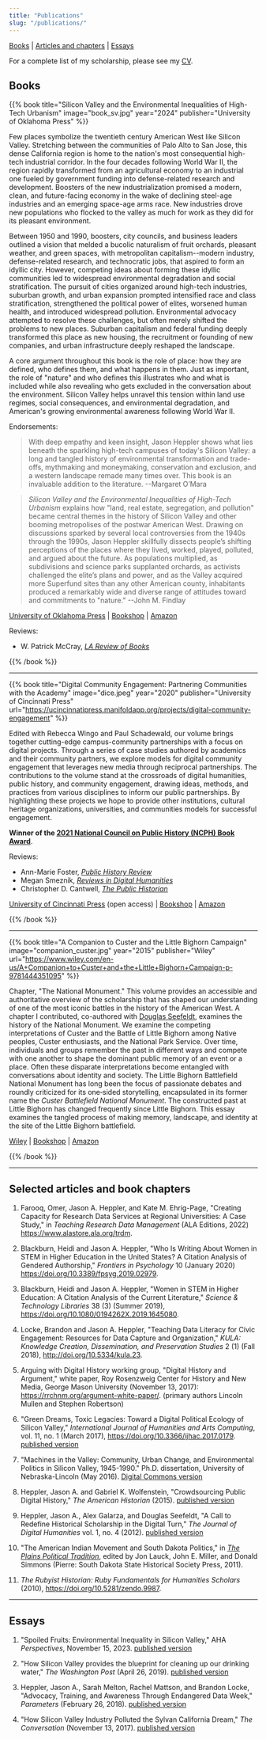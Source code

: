 ```yaml
---
title: "Publications"
slug: "/publications/"
---
```


[Books](#books-and-projects) | [Articles and chapters](#articles) | [Essays](#essays)

For a complete list of my scholarship, please see my [CV](https://jasonheppler.org/files/jah-cv.pdf).

<a name="books-and-projects"></a>

## Books

{{% book title="Silicon Valley and the Environmental Inequalities of High-Tech Urbanism" image="book_sv.jpg" year="2024" publisher="University of Oklahoma Press" %}}

Few places symbolize the twentieth century American West like Silicon Valley. Stretching between the communities of Palo Alto to San Jose, this dense California region is home to the nation's most consequential high-tech industrial corridor. In the four decades following World War II, the region rapidly transformed from an agricultural economy to an industrial one fueled by government funding into defense-related research and development. Boosters of the new industrialization promised a modern, clean, and future-facing economy in the wake of declining steel-age industries and an emerging space-age arms race. New industries drove new populations who flocked to the valley as much for work as they did for its pleasant environment.

Between 1950 and 1990, boosters, city councils, and business leaders outlined a vision that melded a bucolic naturalism of fruit orchards, pleasant weather, and green spaces, with metropolitan capitalism--modern industry, defense-related research, and technocratic jobs, that aspired to form an idyllic city. However, competing ideas about forming these idyllic communities led to widespread environmental degradation and social stratification. The pursuit of cities organized around high-tech industries, suburban growth, and urban expansion prompted intensified race and class stratification, strengthened the political power of elites, worsened human health, and introduced widespread pollution. Environmental advocacy attempted to resolve these challenges, but often merely shifted the problems to new places. Suburban capitalism and federal funding deeply transformed this place as new housing, the recruitment or founding of new companies, and urban infrastructure deeply reshaped the landscape.

A core argument throughout this book is the role of place: how they are defined, who defines them, and what happens in them. Just as important, the role of "nature" and who defines this illustrates who and what is included while also revealing who gets excluded in the conversation about the environment. Silicon Valley helps unravel this tension within land use regimes, social consequences, and environmental degradation, and American's growing environmental awareness following World War II.

Endorsements:

> With deep empathy and keen insight, Jason Heppler shows what lies beneath the sparkling high-tech campuses of today's Silicon Valley: a long and tangled history of environmental transformation and trade-offs, mythmaking and moneymaking, conservation and exclusion, and a western landscape remade many times over. This book is an invaluable addition to the literature. --Margaret O’Mara

> _Silicon Valley and the Environmental Inequalities of High-Tech Urbanism_ explains how "land, real estate, segregation, and pollution" became central themes in the history of Silicon Valley and other booming metropolises of the postwar American West. Drawing on discussions sparked by several local controversies from the 1940s through the 1990s, Jason Heppler skillfully dissects people’s shifting perceptions of the places where they lived, worked, played, polluted, and argued about the future. As populations multiplied, as subdivisions and science parks supplanted orchards, as activists challenged the elite’s plans and power, and as the Valley acquired more Superfund sites than any other American county, inhabitants produced a remarkably wide and diverse range of attitudes toward and commitments to "nature." --John M. Findlay

[University of Oklahoma Press](https://www.oupress.com/9780806193748/silicon-valley-and-the-environmental-inequalities-of-high-tech-urbanism/) | [Bookshop](https://bookshop.org/p/books/silicon-valley-and-the-environmental-inequalities-of-high-tech-urbanism-volume-9-jason-a-heppler/20881494) | [Amazon](https://www.amazon.com/Environmental-Inequalities-High-Tech-Urbanism-Environment/dp/0806193743/)

Reviews: 

- W. Patrick McCray, *[LA Review of Books](https://lareviewofbooks.org/article/dirty-digits-and-pleasant-landscapes-on-jason-a-hepplers-silicon-valley-and-the-environmental-inequalities-of-high-tech-urbanism/)*

{{% /book %}}

---

{{% book title="Digital Community Engagement: Partnering Communities with the Academy" image="dice.jpeg" year="2020" publisher="University of Cincinnati Press" url="https://ucincinnatipress.manifoldapp.org/projects/digital-community-engagement" %}}

Edited with Rebecca Wingo and Paul Schadewald, our volume brings together cutting-edge campus-community partnerships with a focus on digital projects. Through a series of case studies authored by academics and their community partners, we explore models for digital community engagement that leverages new media through reciprocal partnerships. The contributions to the volume stand at the crossroads of digital humanities, public history, and community engagement, drawing ideas, methods, and practices from various disciplines to inform our public partnerships. By highlighting these projects we hope to provide other institutions, cultural heritage organizations, universities, and communities models for successful engagement.

**Winner of the [2021 National Council on Public History (NCPH) Book Award](https://ncph.org/about/awards/book-award/)**.

Reviews:

- Ann-Marie Foster, _[Public History Review](https://epress.lib.uts.edu.au/journals/index.php/phrj/article/view/7427/7564)_
- Megan Smeznik, _[Reviews in Digital Humanities](https://reviewsindh.pubpub.org/pub/digital-community-engagement/release/2)_
- Christopher D. Cantwell, _[The Public Historian](https://online.ucpress.edu/tph/article-abstract/43/3/125/118047/Review-Digital-Community-Engagement-Partnering?redirectedFrom=fulltext)_

[University of Cincinnati Press](https://ucincinnatipress.manifoldapp.org/projects/digital-community-engagement) (open access) | [Bookshop](https://bookshop.org/p/books/digital-community-engagement-partnering-communities-with-the-academy-rebecca-wingo/13200548?ean=9781947602519) | [Amazon](https://www.amazon.com/Digital-Community-Engagement-Partnering-Communities/dp/1947602519/ref=sr_1_1?dchild=1&keywords=digital+community+engagement&qid=1607369554&sr=8-1)

{{% /book %}}

---

{{% book title="A Companion to Custer and the Little Bighorn Campaign" image="companion_custer.jpg" year="2015" publisher="Wiley" url="https://www.wiley.com/en-us/A+Companion+to+Custer+and+the+Little+Bighorn+Campaign-p-9781444351095" %}}

Chapter, "The National Monument." This volume provides an accessible and authoritative overview of the scholarship that has shaped our understanding of one of the most iconic battles in the history of the American West. A chapter I contributed, co-authored with [Douglas Seefeldt](https://dougseefeldt.net/about-2/), examines the history of the National Monument. We examine the competing interpretations of Custer and the Battle of Little Bighorn among Native peoples, Custer enthusiasts, and the National Park Service. Over time, individuals and groups remember the past in different ways and compete with one another to shape the dominant public memory of an event or a place. Often these disparate interpretations become entangled with conversations about identity and society. The Little Bighorn Battlefield National Monument has long been the focus of passionate debates and roundly criticized for its one‐sided storytelling, encapsulated in its former name the _Custer Battlefield National Monument_. The constructed past at Little Bighorn has changed frequently since Little Bighorn. This essay examines the tangled process of making memory, landscape, and identity at the site of the Little Bighorn battlefield.

[Wiley](https://www.wiley.com/en-it/A+Companion+to+Custer+and+the+Little+Bighorn+Campaign-p-9781444351095) | [Bookshop](https://bookshop.org/p/books/a-companion-to-custer-and-the-little-bighorn-campaign-brad-d-lookingbill/11738114?ean=9781119129738) | [Amazon](https://www.amazon.com/Companion-Campaign-Blackwell-Companions-American-ebook/dp/B015R9SYHE)

{{% /book %}}

---

<a name="articles"></a>

## Selected articles and book chapters

1. Farooq, Omer, Jason A. Heppler, and Kate M. Ehrig-Page, "Creating Capacity for Research Data Services at Regional Universities: A Case Study," in _Teaching Research Data Management_ (ALA Editions, 2022) <https://www.alastore.ala.org/trdm>.

2. Blackburn, Heidi and Jason A. Heppler, "Who Is Writing About Women in STEM in Higher Education in the United States? A Citation Analysis of Gendered Authorship," _Frontiers in Psychology_ 10 (January 2020) <https://doi.org/10.3389/fpsyg.2019.02979>.

3. Blackburn, Heidi and Jason A. Heppler, "Women in STEM in Higher Education: A Citation Analysis of the Current Literature," _Science & Technology Libraries_ 38 (3) (Summer 2019), <https://doi.org/10.1080/0194262X.2019.1645080>.

4. Locke, Brandon and Jason A. Heppler, "Teaching Data Literacy for Civic Engagement: Resources for Data Capture and Organization," _KULA: Knowledge Creation, Dissemination, and Preservation Studies_ 2 (1) (Fall 2018), <http://doi.org/10.5334/kula.23>.

5. Arguing with Digital History working group, "Digital History and Argument," white paper, Roy Rosenzweig Center for History and New Media, George Mason University (November 13, 2017): <https://rrchnm.org/argument-white-paper/>. (primary authors Lincoln Mullen and Stephen Robertson)

6. "Green Dreams, Toxic Legacies: Toward a Digital Political Ecology of Silicon Valley," _International Journal of Humanities and Arts Computing_, vol. 11, no. 1 (March 2017), <https://doi.org/10.3366/ijhac.2017.0179>. [published version](https://www.euppublishing.com/doi/full/10.3366/ijhac.2017.0179)

7. "Machines in the Valley: Community, Urban Change, and Environmental Politics in Silicon Valley, 1945-1990." Ph.D. dissertation, University of Nebraska-Lincoln (May 2016). [Digital Commons version](http://digitalcommons.unl.edu/historydiss/86/)

8. Heppler, Jason A. and Gabriel K. Wolfenstein, "Crowdsourcing Public Digital History," _The American Historian_ (2015). [published version](http://tah.oah.org/content/crowdsourcing-digital-public-history/)

9. Heppler, Jason A., Alex Galarza, and Douglas Seefeldt, "A Call to Redefine Historical Scholarship in the Digital Turn," _The Journal of Digital Humanities_ vol. 1, no. 4 (2012). [published version](http://journalofdigitalhumanities.org/1-4/a-call-to-redefine-historical-scholarship-in-the-digital-turn/)

10. "The American Indian Movement and South Dakota Politics," in _[The Plains Political Tradition](https://www.amazon.com/Plains-Political-Tradition-Essays-Dakota/dp/0982274920/ref=sr_1_1?crid=12LQPREMVQERE&keywords=plains+political+tradition&qid=1701691183&s=books&sprefix=plains+political+tradition%2Cstripbooks%2C58&sr=1-1)_, edited by Jon Lauck, John E. Miller, and Donald Simmons (Pierre: South Dakota State Historical Society Press, 2011).

11. _The Rubyist Historian: Ruby Fundamentals for Humanities Scholars_ (2010), <https://doi.org/10.5281/zendo.9987>.

---

<a name="essays"></a>

## Essays

1. "Spoiled Fruits: Environmental Inequality in Silicon Valley," AHA _Perspectives_, November 15, 2023. [published version](https://www.historians.org/research-and-publications/perspectives-on-history/november-2023/spoiled-fruits-environmental-inequality-in-silicon-valley)

2. "How Silicon Valley provides the blueprint for cleaning up our drinking water," _The Washington Post_ (April 26, 2019). [published version](https://www.washingtonpost.com/outlook/2019/04/26/how-silicon-valley-provides-blueprint-cleaning-up-our-drinking-water/)

3. Heppler, Jason A., Sarah Melton, Rachel Mattson, and Brandon Locke, "Advocacy, Training, and Awareness Through Endangered Data Week," _Parameters_ (February 26, 2018). [published version](http://parameters.ssrc.org/2018/03/advocacy-training-and-awareness-through-endangered-data-week/)

4. "How Silicon Valley Industry Polluted the Sylvan California Dream," _The Conversation_ (November 13, 2017). [published version](https://theconversation.com/how-silicon-valley-industry-polluted-the-sylvan-california-dream-85810)
